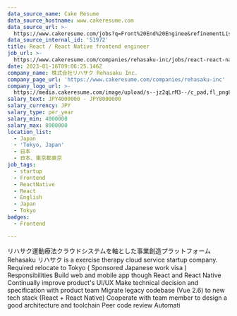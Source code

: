 ```yaml
---
data_source_name: Cake Resume
data_source_hostname: www.cakeresume.com
data_source_url: >-
  https://www.cakeresume.com/jobs?q=Front%20End%20Enginee&refinementList[lang_name][0]=E[…]tech_front-end-development&range[salary_range][min]=1000000
data_source_internal_id: '51972'
title: React / React Native frontend engineer
job_url: >-
  https://www.cakeresume.com/companies/rehasaku-inc/jobs/react-react-native-frontend-engineer
date: 2023-01-16T09:06:25.146Z
company_name: 株式会社リハサク Rehasaku Inc.
company_page_url: 'https://www.cakeresume.com/companies/rehasaku-inc'
company_logo_url: >-
  https://media.cakeresume.com/image/upload/s--jz2qLrM3--/c_pad,fl_png8,h_200,w_200/v1673509652/icf7dfsxftquqyezwk0o.png
salary_text: JPY4000000 - JPY8000000
salary_currency: JPY
salary_type: per_year
salary_min: 4000000
salary_max: 8000000
location_list:
  - Japan
  - 'Tokyo, Japan'
  - 日本
  - 日本、東京都東京
job_tags:
  - startup
  - Frontend
  - ReactNative
  - React
  - English
  - Japan
  - Tokyo
badges:
  - Frontend

---
```


リハサク運動療法クラウドシステムを軸とした事業創造プラットフォーム Rehasaku リハサク is a exercise therapy cloud service startup company. Required relocate to Tokyo ( Sponsored Japanese work visa ) Responsibilities Build web and mobile app though React and React Native Continually improve product's UI/UX Make technical decision and specification with product team Migrate legacy codebase (Vue 2.6) to new tech stack (React + React Native) Cooperate with team member to design a good architecture and toolchain Peer code review Automati